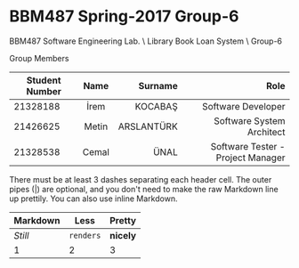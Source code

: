 # BBM487 Spring-2017 Group-6
BBM487 Software Engineering Lab. \ Library Book Loan System \ Group-6

Group Members

| Student Number| Name          | Surname     | Role                              |
| ------------- |:-------------:| -----------:| -----:                            |
| 21328188      | İrem          | KOCABAŞ     | Software Developer                |
| 21426625      | Metin         | ARSLANTÜRK  | Software System Architect         |
| 21328538      | Cemal         | ÜNAL        | Software Tester - Project Manager |

There must be at least 3 dashes separating each header cell.
The outer pipes (|) are optional, and you don't need to make the 
raw Markdown line up prettily. You can also use inline Markdown.

Markdown | Less | Pretty
--- | --- | ---
*Still* | `renders` | **nicely**
1 | 2 | 3

